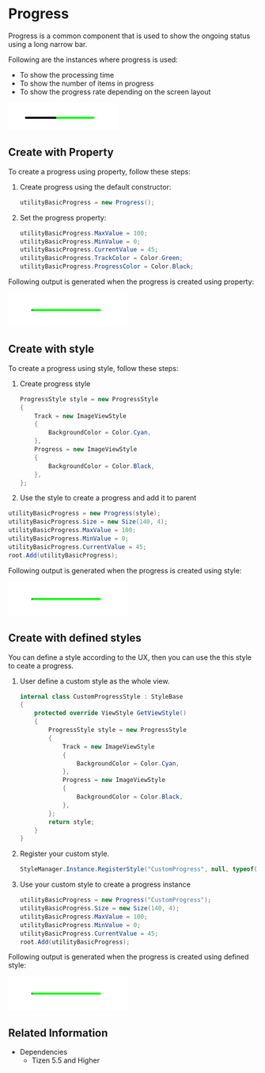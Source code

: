 # Progress

Progress is a common component that is used to show the ongoing status using a long narrow bar.

Following are the instances where progress is used:

- To show the processing time
- To show the number of items in progress
- To show the progress rate depending on the screen layout

![Progress](./media/progress.png)

## Create with Property

To create a progress using property, follow these steps:

1. Create progress using the default constructor:

    ```cs
    utilityBasicProgress = new Progress();
    ```

2. Set the progress property:

    ```cs
    utilityBasicProgress.MaxValue = 100;
    utilityBasicProgress.MinValue = 0;
    utilityBasicProgress.CurrentValue = 45;
    utilityBasicProgress.TrackColor = Color.Green;
    utilityBasicProgress.ProgressColor = Color.Black;
    ```

Following output is generated when the progress is created using property:

![Progress](./media/progress.gif)

## Create with style

To create a progress using style, follow these steps:

1. Create progress style

    ```cs
    ProgressStyle style = new ProgressStyle
    {
        Track = new ImageViewStyle
        {
            BackgroundColor = Color.Cyan,
        },
        Progress = new ImageViewStyle
        {
            BackgroundColor = Color.Black,
        },
    };
    ```

2. Use the style to create a progress and add it to parent

```cs
utilityBasicProgress = new Progress(style);
utilityBasicProgress.Size = new Size(140, 4);
utilityBasicProgress.MaxValue = 100;
utilityBasicProgress.MinValue = 0;
utilityBasicProgress.CurrentValue = 45;
root.Add(utilityBasicProgress);
```

Following output is generated when the progress is created using style:

![Progress](./media/progress.gif)

## Create with defined styles

You can define a style according to the UX, then you can use the this style to ceate a progress.

1. User define a custom style as the whole view.

    ```cs
    internal class CustomProgressStyle : StyleBase
    {
        protected override ViewStyle GetViewStyle()
        {
            ProgressStyle style = new ProgressStyle
            {
                Track = new ImageViewStyle
                {
                    BackgroundColor = Color.Cyan,
                },
                Progress = new ImageViewStyle
                {
                    BackgroundColor = Color.Black,
                },
            };
            return style;
        }
    }
    ```

2. Register your custom style.

    ```cs
    StyleManager.Instance.RegisterStyle("CustomProgress", null, typeof(YourNameSpace.CustomProgressStyle));
    ```

3. Use your custom style to create a progress instance

    ```cs
    utilityBasicProgress = new Progress("CustomProgress");
    utilityBasicProgress.Size = new Size(140, 4);
    utilityBasicProgress.MaxValue = 100;
    utilityBasicProgress.MinValue = 0;
    utilityBasicProgress.CurrentValue = 45;
    root.Add(utilityBasicProgress);
    ```

Following output is generated when the progress is created using defined style:

![Progress](./media/progress.gif)

## Related Information

- Dependencies
  -   Tizen 5.5 and Higher